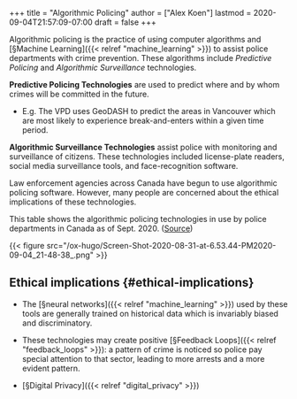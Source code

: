 +++
title = "Algorithmic Policing"
author = ["Alex Koen"]
lastmod = 2020-09-04T21:57:09-07:00
draft = false
+++

Algorithmic policing is the practice of using computer algorithms and [§Machine Learning]({{< relref "machine_learning" >}}) to assist police departments with crime prevention. These algorithms include _Predictive Policing_ and _Algorithmic Surveillance_ technologies.

**Predictive Policing Technologies** are used to predict where and by whom crimes will be committed in the future.

-   E.g. The VPD uses GeoDASH to predict the areas in Vancouver which are most likely to experience break-and-enters within a given time period.

**Algorithmic Surveillance Technologies** assist police with monitoring and surveillance of citizens. These technologies included license-plate readers, social media surveillance tools, and face-recognition software.

Law enforcement agencies across Canada have begun to use algorithmic policing software. However, many people are concerned about the ethical implications of these technologies.

This table shows the algorithmic policing technologies in use by police departments in Canada as of Sept. 2020. ([Source](https://citizenlab.ca/2020/09/to-surveil-and-predict-a-human-rights-analysis-of-algorithmic-policing-in-canada/))

{{< figure src="/ox-hugo/Screen-Shot-2020-08-31-at-6.53.44-PM2020-09-04_21-48-38_.png" >}}


## Ethical implications {#ethical-implications}

-   The [§neural networks]({{< relref "machine_learning" >}}) used by these tools are generally trained on historical data which is invariably biased and discriminatory.

-   These technologies may create positive [§Feedback Loops]({{< relref "feedback_loops" >}}): a pattern of crime is noticed so police pay special attention to that sector, leading to more arrests and a more evident pattern.

-   [§Digital Privacy]({{< relref "digital_privacy" >}})
